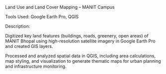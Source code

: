 Land Use and Land Cover Mapping – MANIT Campus

Tools Used: Google Earth Pro, QGIS

Description:

Digitized key land features (buildings, roads, greenery, open areas) of MANIT Bhopal using high-resolution satellite imagery in Google Earth Pro and created GIS layers.

Processed and analyzed spatial data in QGIS, including area calculations, map styling, and visualization to generate thematic maps for urban planning and infrastructure monitoring.
